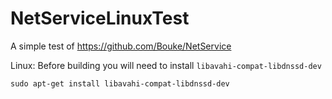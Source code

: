 # NetServiceLinuxTest

A simple test of https://github.com/Bouke/NetService

Linux: Before building you will need to install ```libavahi-compat-libdnssd-dev``` 

```
sudo apt-get install libavahi-compat-libdnssd-dev
```
